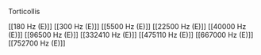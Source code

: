 Torticollis

[[180 Hz (E)]]
[[300 Hz (E)]]
[[5500 Hz (E)]]
[[22500 Hz (E)]]
[[40000 Hz (E)]]
[[96500 Hz (E)]]
[[332410 Hz (E)]]
[[475110 Hz (E)]]
[[667000 Hz (E)]]
[[752700 Hz (E)]]